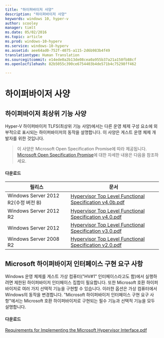 ```yaml
---
title: "하이퍼바이저 사양"
description: "하이퍼바이저 사양"
keywords: windows 10, hyper-v
author: scooley
manager: timlt
ms.date: 05/02/2016
ms.topic: article
ms.prod: windows-10-hyperv
ms.service: windows-10-hyperv
ms.assetid: aee64ad0-752f-4075-a115-2d6b983b4f49
translationtype: Human Translation
ms.sourcegitcommit: e14ede0a2b13de08cea0a955b37a21a150fb88cf
ms.openlocfilehash: 82b5055c390ce6754403b4de571b4c75298ff462

---
```


# 하이퍼바이저 사양

## 하이퍼바이저 최상위 기능 사양

Hyper-V 하이퍼바이저 TLFS(최상위 기능 사양)에서는 다른 운영 체제 구성 요소에 외부적으로 표시되는 하이퍼바이저의 동작을 설명합니다. 이 사양은 게스트 운영 체제 개발자를 위한 것입니다.
  
> 이 사양은 Microsoft Open Specification Promise에 따라 제공됩니다.  [Microsoft Open Specification Promise](https://msdn.microsoft.com/en-us/openspecifications)에 대한 자세한 내용은 다음을 참조하세요.  

#### 다운로드
릴리스 | 문서
--- | ---
Windows Server 2012 R2(수정 버전 B) | [Hypervisor Top Level Functional Specification v4.0b.pdf](https://github.com/Microsoft/Virtualization-Documentation/raw/master/tlfs/Hypervisor%20Top%20Level%20Functional%20Specification%20v4.0b.pdf)
Windows Server 2012 R2 | [Hypervisor Top Level Functional Specification v4.0.pdf](https://github.com/Microsoft/Virtualization-Documentation/raw/master/tlfs/Hypervisor%20Top%20Level%20Functional%20Specification%20v4.0.pdf)
Windows Server 2012 | [Hypervisor Top Level Functional Specification v3.0.pdf](https://github.com/Microsoft/Virtualization-Documentation/raw/master/tlfs/Hypervisor%20Top%20Level%20Functional%20Specification%20v3.0.pdf)
Windows Server 2008 R2 | [Hypervisor Top Level Functional Specification v2.0.pdf](https://github.com/Microsoft/Virtualization-Documentation/raw/master/tlfs/Hypervisor%20Top%20Level%20Functional%20Specification%20v2.0.pdf)

## Microsoft 하이퍼바이저 인터페이스 구현 요구 사항

Windows 운영 체제를 게스트 가상 컴퓨터("HV#1" 인터페이스라고도 함)에서 실행하려면 제한된 하이퍼바이저 인터페이스 집합이 필요합니다. 또한 Microsoft 호환 하이퍼바이저로 여러 가지 선택적 기능을 구현할 수 있습니다. 이러한 옵션은 가상 컴퓨터에서 Windows의 동작을 변경합니다. "Microsoft 하이퍼바이저 인터페이스 구현 요구 사항"에서는 Microsoft 호환 하이퍼바이저로 구현되는 필수 기능과 선택적 기능을 모두 설명합니다.

#### 다운로드

[Requirements for Implementing the Microsoft Hypervisor Interface.pdf](https://github.com/Microsoft/Virtualization-Documentation/raw/master/tlfs/Requirements%20for%20Implementing%20the%20Microsoft%20Hypervisor%20Interface.pdf)


<!--HONumber=Jun16_HO4-->


